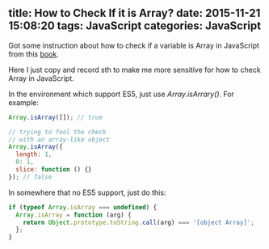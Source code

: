 title: How to Check If it is Array?
date: 2015-11-21 15:08:20
tags: JavaScript
categories: JavaScript
---

Got some instruction about how to check if a variable is Array in JavaScript from this [book](https://github.com/lxj/javascript.patterns/blob/master/chapter3.markdown).

Here I just copy and record sth to make me more sensitive for how to check Array in JavaScript.

In the environment which support ES5, just use *Array.isArrary()*. For example:

```js
Array.isArray([]); // true

// trying to fool the check
// with an array-like object
Array.isArray({
  length: 1,
  0: 1,
  slice: function () {}
}); // false
```

In somewhere that no ES5 support, just do this:

```js
if (typeof Array.isArray === undefined) {
  Array.isArray = function (arg) {
    return Object.prototype.toString.call(arg) === '[object Array]';
  };
}
```
